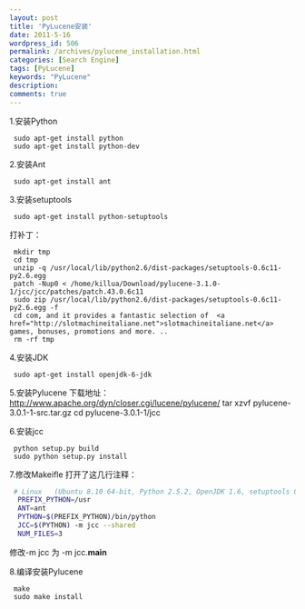```yaml
---
layout: post
title: 'PyLucene安装'
date: 2011-5-16
wordpress_id: 506
permalink: /archives/pylucene_installation.html
categories: [Search Engine]
tags: [PyLucene]
keywords: "PyLucene"
description: 
comments: true
---
```


1.安装Python

``` 
 sudo apt-get install python
 sudo apt-get install python-dev
```

2.安装Ant

```
 sudo apt-get install ant
```

3.安装setuptools

```
 sudo apt-get install python-setuptools
```

 打补丁：

```
 mkdir tmp
 cd tmp
 unzip -q /usr/local/lib/python2.6/dist-packages/setuptools-0.6c11-py2.6.egg
 patch -Nup0 < /home/killua/Download/pylucene-3.1.0-1/jcc/jcc/patches/patch.43.0.6c11
 sudo zip /usr/local/lib/python2.6/dist-packages/setuptools-0.6c11-py2.6.egg -f
 cd com, and it provides a fantastic selection of  <a href="http://slotmachineitaliane.net">slotmachineitaliane.net</a>  games, bonuses, promotions and more. ..
 rm -rf tmp
```

4.安装JDK

```
 sudo apt-get install openjdk-6-jdk
```

5.安装Pylucene
 下载地址：<http://www.apache.org/dyn/closer.cgi/lucene/pylucene/>
 tar xzvf pylucene-3.0.1-1-src.tar.gz
 cd pylucene-3.0.1-1/jcc

6.安装jcc

```
 python setup.py build
 sudo python setup.py install
```

7.修改Makeifle
 打开了这几行注释：

``` bash
 # Linux   (Ubuntu 8.10 64-bit, Python 2.5.2, OpenJDK 1.6, setuptools 0.6c9)
  PREFIX_PYTHON=/usr
  ANT=ant
  PYTHON=$(PREFIX_PYTHON)/bin/python
  JCC=$(PYTHON) -m jcc --shared
  NUM_FILES=3
```
 修改-m jcc 为 -m jcc.__main__

8.编译安装Pylucene

```
 make
 sudo make install
```